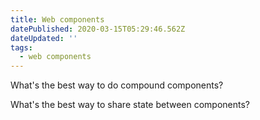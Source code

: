 ```yaml
---
title: Web components
datePublished: 2020-03-15T05:29:46.562Z
dateUpdated: ''
tags:
  - web components
---
```

What's the best way to do compound components?

What's the best way to share state between components?